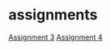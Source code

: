 # assignments

[Assignment 3](https://github.com/Dubbeldip/assignments/blob/master/assignment3.ipynb)
[Assignment 4](https://github.com/Dubbeldip/assignments/blob/master/assignment4.ipynb)
